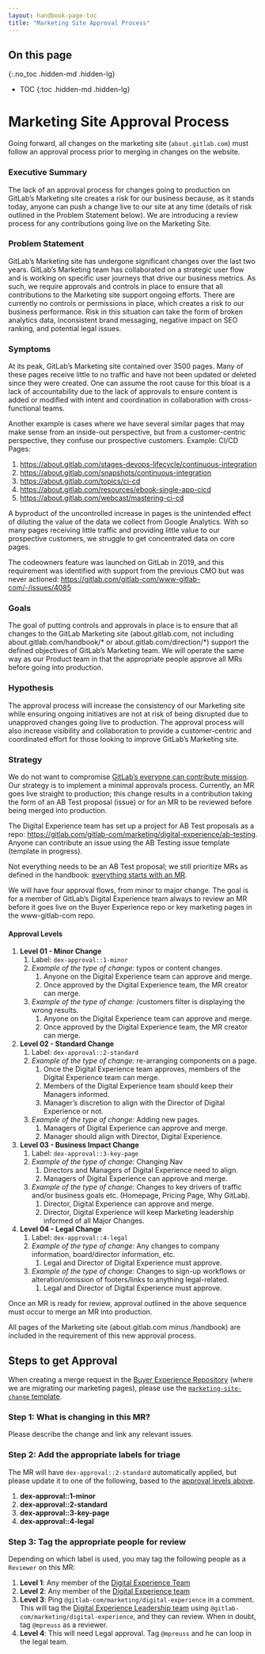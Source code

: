 ```yaml
---
layout: handbook-page-toc
title: "Marketing Site Approval Process"
---
```


## On this page
{:.no_toc .hidden-md .hidden-lg}

- TOC
{:toc .hidden-md .hidden-lg}

# Marketing Site Approval Process

Going forward, all changes on the marketing site (`about.gitlab.com`) must follow an approval process prior to merging in changes on the website. 

### Executive Summary
The lack of an approval process for changes going to production on GitLab’s Marketing site creates a risk for our business because, as it stands today, anyone can push a change live to our site at any time (details of risk outlined in the Problem Statement below). We are introducing a review process for any contributions going live on the Marketing Site.

### Problem Statement 
GitLab’s Marketing site has undergone significant changes over the last two years. GitLab’s Marketing team has collaborated on a strategic user flow and is working on specific user journeys that drive our business metrics. As such, we require approvals and controls in place to ensure that all contributions to the Marketing site support ongoing efforts. There are currently no controls or permissions in place, which creates a risk to our business performance. Risk in this situation can take the form of broken analytics data, inconsistent brand messaging, negative impact on SEO ranking, and potential legal issues.

### Symptoms
At its peak, GitLab’s Marketing site contained over 3500 pages. Many of these pages receive little to no traffic and have not been updated or deleted since they were created. One can assume the root cause for this bloat is a lack of accountability due to the lack of approvals to ensure content is added or modified with intent and coordination in collaboration with cross-functional teams.

Another example is cases where we have several similar pages that may make sense from an inside-out perspective, but from a customer-centric perspective, they confuse our prospective customers. Example: CI/CD Pages:
1. https://about.gitlab.com/stages-devops-lifecycle/continuous-integration
1. https://about.gitlab.com/snapshots/continuous-integration
1. https://about.gitlab.com/topics/ci-cd
1. https://about.gitlab.com/resources/ebook-single-app-cicd
1. https://about.gitlab.com/webcast/mastering-ci-cd

A byproduct of the uncontrolled increase in pages is the unintended effect of diluting the value of the data we collect from Google Analytics. With so many pages receiving little traffic and providing little value to our prospective customers, we struggle to get concentrated data on core pages.

The codeowners feature was launched on GitLab in 2019, and this requirement was identified with support from the previous CMO but was never actioned: https://gitlab.com/gitlab-com/www-gitlab-com/-/issues/4085

### Goals
The goal of putting controls and approvals in place is to ensure that all changes to the GitLab Marketing site (about.gitlab.com, not including about.gitlab.com/handbook/* or about.gitlab.com/direction/*) support the defined objectives of GitLab’s Marketing team. We will operate the same way as our Product team in that the appropriate people approve all MRs before going into production.

### Hypothesis
The approval process will increase the consistency of our Marketing site while ensuring ongoing initiatives are not at risk of being disrupted due to unapproved changes going live to production. The approval process will also increase visibility and collaboration to provide a customer-centric and coordinated effort for those looking to improve GitLab’s Marketing site.

### Strategy
We do not want to compromise [GitLab’s everyone can contribute mission](https://about.gitlab.com/company/mission/#mission). Our strategy is to implement a minimal approvals process. Currently, an MR goes live straight to production; this change results in a contribution taking the form of an AB Test proposal (issue) or for an MR to be reviewed before being merged into production.

The Digital Experience team has set up a project for AB Test proposals as a repo: https://gitlab.com/gitlab-com/marketing/digital-experience/ab-testing. Anyone can contribute an issue using the AB Testing issue template (template in progress).

Not everything needs to be an AB Test proposal; we still prioritize MRs as defined in the handbook: [everything starts with an MR](https://about.gitlab.com/handbook/communication/#everything-starts-with-a-merge-request). 

We will have four approval flows, from minor to major change. The goal is for a member of GitLab’s Digital Experience team always to review an MR before it goes live on the Buyer Experience repo or key marketing pages in the www-gitlab-com repo.

#### Approval Levels

1. **Level 01 - Minor Change**
    1. Label: `dex-approval::1-minor`
    1. _Example of the type of change:_ typos or content changes.
        1. Anyone on the Digital Experience team can approve and merge.
        1. Once approved by the Digital Experience team, the MR creator can merge.
    1. _Example of the type of change:_ /customers filter is displaying the wrong results.
        1. Anyone on the Digital Experience team can approve and merge.
        1. Once approved by the Digital Experience team, the MR creator can merge.
1. **Level 02 - Standard Change**
    1. Label: `dex-approval::2-standard`
    1. _Example of the type of change:_ re-arranging components on a page.
        1. Once the Digital Experience team approves, members of the Digital Experience team can merge.
        1. Members of the Digital Experience team should keep their Managers informed.
        1. Manager’s discretion to align with the Director of Digital Experience or not.
    1. _Example of the type of change:_ Adding new pages.
        1. Managers of Digital Experience can approve and merge.
        1. Manager should align with Director, Digital Experience.
1. **Level 03 - Business Impact Change**
    1. Label: `dex-approval::3-key-page`
    1. _Example of the type of change:_ Changing Nav
        1. Directors and Managers of Digital Experience need to align.
        1. Managers of Digital Experience can approve and merge.
    1. _Example of the type of change:_ Changes to key drivers of traffic and/or business goals etc. (Homepage, Pricing Page, Why GitLab).
        1. Director, Digital Experience can approve and merge.
        1. Director, Digital Experience will keep Marketing leadership informed of all Major Changes.
1. **Level 04 - Legal Change**
    1. Label: `dex-approval::4-legal`
    1. _Example of the type of change:_ Any changes to company information, board/director information, etc.
        1. Legal and Director of Digital Experience must approve.
    1. _Example of the type of change:_ Changes to sign-up workflows or alteration/omission of footers/links to anything legal-related.
        1. Legal and Director of Digital Experience must approve.

Once an MR is ready for review, approval outlined in the above sequence must occur to merge an MR into production.

All pages of the Marketing site (about.gitlab.com minus /handbook) are included in the requirement of this new approval process.

## Steps to get Approval

When creating a merge request in the [Buyer Experience Repository](https://gitlab.com/gitlab-com/marketing/digital-experience/buyer-experience) (where we are migrating our marketing pages), please use the [`marketing-site-change` template](https://gitlab.com/gitlab-com/marketing/digital-experience/buyer-experience/-/blob/main/.gitlab/merge_request_templates/marketing-site-change.md). 

### Step 1: What is changing in this MR?

Please describe the change and link any relevant issues.

### Step 2: Add the appropriate labels for triage

The MR will have `dex-approval::2-standard` automatically applied, but please update it to one of the following, based to the [approval levels above](#approval-levels).

1. **dex-approval::1-minor**
1. **dex-approval::2-standard**
1. **dex-approval::3-key-page**
1. **dex-approval::4-legal**

### Step 3: Tag the appropriate people for review

Depending on which label is used, you may tag the following people as a `Reviewer` on this MR:

1. **Level 1**: Any member of the [Digital Experience Team](https://about.gitlab.com/handbook/marketing/digital-experience/#groups-metrics--team-members)
1. **Level 2**: Any member of the [Digital Experience team](https://about.gitlab.com/handbook/marketing/digital-experience/#groups-metrics--team-members)
1. **Level 3**: Ping `@gitlab-com/marketing/digital-experience` in a comment. This will tag the [Digital Experience Leadership team](https://gitlab.com/groups/gitlab-com/marketing/digital-experience/-/group_members?with_inherited_permissions=exclude) using `@gitlab-com/marketing/digital-experience`, and they can review. When in doubt, tag `@mpreuss` as a reviewer. 
1. **Level 4**: This will need Legal approval. Tag `@mpreuss` and he can loop in the legal team.
